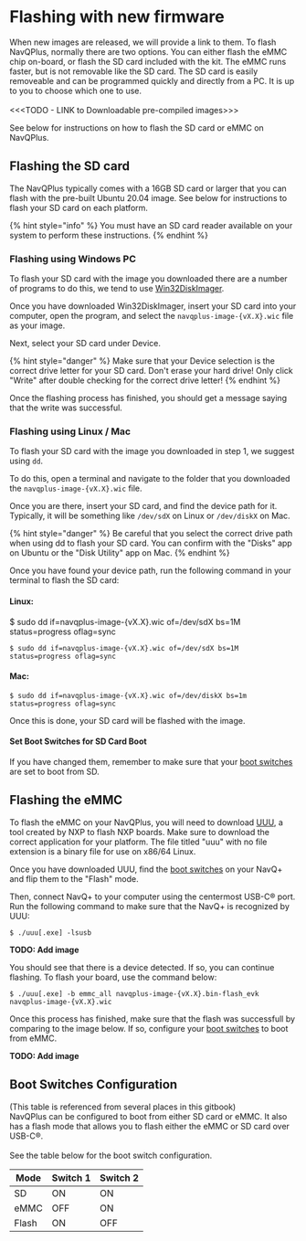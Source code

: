 # Flashing with new firmware

When new images are released, we will provide a link to them. To flash NavQPlus, normally there are two options. You can either flash the eMMC chip on-board, or flash the SD card included with the kit. The eMMC runs faster, but is not removable like the SD card. The SD card is easily removeable and can be programmed quickly and directly from a PC. It is up to you to choose which one to use. \
\
<<\<TODO - LINK to Downloadable pre-compiled images>>>

See below for instructions on how to flash the SD card or eMMC on NavQPlus.

## Flashing the SD card

The NavQPlus typically comes with a 16GB SD card or larger that you can flash with the pre-built Ubuntu 20.04 image. See below for instructions to flash your SD card on each platform.

{% hint style="info" %}
You must have an SD card reader available on your system to perform these instructions.
{% endhint %}

### Flashing using Windows PC

To flash your SD card with the image you downloaded there are a number of programs to do this, we tend to use [Win32DiskImager](https://win32diskimager.org/).

Once you have downloaded Win32DiskImager, insert your SD card into your computer, open the program, and select the `navqplus-image-{vX.X}.wic` file as your image.

Next, select your SD card under Device.

{% hint style="danger" %}
Make sure that your Device selection is the correct drive letter for your SD card. Don't erase your hard drive! Only click "Write" after double checking for the correct drive letter!
{% endhint %}

Once the flashing process has finished, you should get a message saying that the write was successful.

### Flashing using Linux / Mac

To flash your SD card with the image you downloaded in step 1, we suggest using `dd`.

To do this, open a terminal and navigate to the folder that you downloaded the `navqplus-image-{vX.X}.wic` file.

Once you are there, insert your SD card, and find the device path for it. Typically, it will be something like `/dev/sdX` on Linux or `/dev/diskX` on Mac.

{% hint style="danger" %}
Be careful that you select the correct drive path when using dd to flash your SD card. You can confirm with the "Disks" app on Ubuntu or the "Disk Utility" app on Mac.
{% endhint %}

Once you have found your device path, run the following command in your terminal to flash the SD card:

#### Linux:

$ sudo dd if=navqplus-image-{vX.X}.wic of=/dev/sdX bs=1M status=progress oflag=sync

```markup
$ sudo dd if=navqplus-image-{vX.X}.wic of=/dev/sdX bs=1M status=progress oflag=sync
```

#### Mac:

```
$ sudo dd if=navqplus-image-{vX.X}.wic of=/dev/diskX bs=1m status=progress oflag=sync
```

Once this is done, your SD card will be flashed with the image.&#x20;

#### Set Boot Switches for SD Card Boot

If you have changed them, remember to make sure that your [boot switches](flashing-with-new-firmware.md#boot-switches) are set to boot from SD.

## Flashing the eMMC

To flash the eMMC on your NavQPlus, you will need to download [UUU](https://github.com/NXPmicro/mfgtools/releases/tag/uuu\_1.4.193), a tool created by NXP to flash NXP boards. Make sure to download the correct application for your platform. The file titled "uuu" with no file extension is a binary file for use on x86/64 Linux.

Once you have downloaded UUU, find the [boot switches](flashing-with-new-firmware.md#boot-switches) on your NavQ+ and flip them to the "Flash" mode.

Then, connect NavQ+ to your computer using the centermost USB-C® port. Run the following command to make sure that the NavQ+ is recognized by UUU:

```
$ ./uuu[.exe] -lsusb
```

**TODO: Add image**

You should see that there is a device detected. If so, you can continue flashing. To flash your board, use the command below:

```
$ ./uuu[.exe] -b emmc_all navqplus-image-{vX.X}.bin-flash_evk navqplus-image-{vX.X}.wic
```

Once this process has finished, make sure that the flash was successfull by comparing to the image below. If so, configure your [boot switches](flashing-with-new-firmware.md#boot-switches) to boot from eMMC.

**TODO: Add image**

## Boot Switches Configuration

(This table is referenced from several places in this gitbook)\
NavQPlus can be configured to boot from either SD card or eMMC. It also has a flash mode that allows you to flash either the eMMC or SD card over USB-C®. \
\
See the table below for the boot switch configuration.

| Mode  | Switch 1 | Switch 2 |
| ----- | -------- | -------- |
| SD    | ON       | ON       |
| eMMC  | OFF      | ON       |
| Flash | ON       | OFF      |

